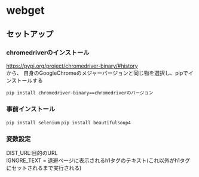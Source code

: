 # webget



## セットアップ

### chromedriverのインストール

https://pypi.org/project/chromedriver-binary/#history  
から、 自身のGoogleChromeのメジャーバージョンと同じ物を選択し、pipでインストールする

`pip install chromedriver-binary==chromedriverのバージョン`

### 事前インストール

`pip install selenium`
`pip install beautifulsoup4`

### 変数設定

DIST_URL:目的のURL  
IGNORE_TEXT = 退避ページに表示されるh1タグのテキスト(これ以外がh1タグにセットされるまで実行される)

